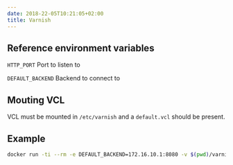 ```yaml
---
date: 2018-22-05T10:21:05+02:00
title: Varnish
---
```


## Reference environment variables

`HTTP_PORT`
Port to listen to

`DEFAULT_BACKEND`
Backend to connect to

## Mouting VCL

VCL must be mounted in `/etc/varnish` and a `default.vcl` should be present.


## Example

```bash
docker run -ti --rm -e DEFAULT_BACKEND=172.16.10.1:8080 -v $(pwd)/varnish:/etc/varnish fpfis/varnish 
```